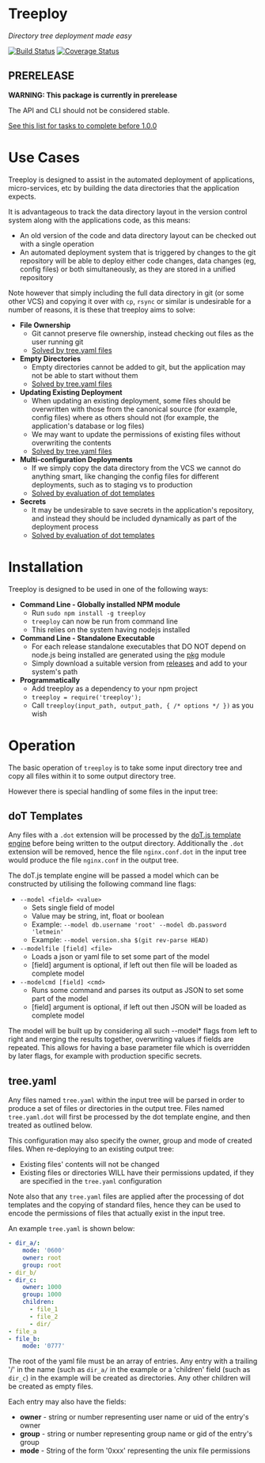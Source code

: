  # Treeploy

_Directory tree deployment made easy_

[![Build Status](https://travis-ci.org/jnterry/treeploy.svg?branch=master)](https://travis-ci.org/jnterry/treeploy) [![Coverage Status](https://coveralls.io/repos/github/jnterry/treeploy/badge.svg?branch=master)](https://coveralls.io/github/jnterry/treeploy?branch=master)

## PRERELEASE

**WARNING: This package is currently in prerelease**

The API and CLI should not be considered stable.

[See this list for tasks to complete before 1.0.0](https://github.com/jnterry/treeploy/milestone/1)

# Use Cases

Treeploy is designed to assist in the automated deployment of applications, micro-services, etc by building the data directories that the application expects.

It is advantageous to track the data directory layout in the version control system along with the applications code, as this means:
- An old version of the code and data directory layout can be checked out with a single operation
- An automated deployment system that is triggered by changes to the git repository will be able to deploy either code changes, data changes (eg, config files) or both simultaneously, as they are stored in a unified repository

Note however that simply including the full data directory in git (or some other VCS) and copying it over with `cp`, `rsync` or similar is undesirable for a number of reasons, it is these that treeploy aims to solve:

- **File Ownership**
  - Git cannot preserve file ownership, instead checking out files as the user running git
  - [Solved by tree.yaml files](#treeyaml)
- **Empty Directories**
  - Empty directories cannot be added to git, but the application may not be able to start without them
  - [Solved by tree.yaml files](#treeyaml)
- **Updating Existing Deployment**
  - When updating an existing deployment, some files should be overwritten with those from the canonical source (for example, config files) where as others should not (for example, the application's database or log files)
  - We may want to update the permissions of existing files without overwriting the contents
  - [Solved by tree.yaml files](#treeyaml)
- **Multi-configuration Deployments**
  - If we simply copy the data directory from the VCS we cannot do anything smart, like changing the config files for different deployments, such as to staging vs to production
  - [Solved by evaluation of dot templates](#dot-templates)
- **Secrets**
  - It may be undesirable to save secrets in the application's repository, and instead they should be included dynamically as part of the deployment process
  - [Solved by evaluation of dot templates](#dot-templates)

# Installation

Treeploy is designed to be used in one of the following ways:

- **Command Line - Globally installed NPM module**
  - Run `sudo npm install -g treeploy`
  - `treeploy` can now be run from command line
  - This relies on the system having nodejs installed
- **Command Line - Standalone Executable**
  - For each release standalone executables that DO NOT depend on node.js being installed are generated using the [pkg](https://www.npmjs.com/package/pkg) module
  - Simply download a suitable version from [releases](https://github.com/jnterry/treeploy/releases) and add to your system's path
- **Programmatically**
  - Add treeploy as a dependency to your npm project
  - `treeploy = require('treeploy');`
  - Call `treeploy(input_path, output_path, { /* options */ })` as you wish

# Operation

The basic operation of `treeploy` is to take some input directory tree and copy all files within it to some output directory tree.

However there is special handling of some files in the input tree:

## doT Templates

Any files with a `.dot` extension will be processed by the [doT.js template engine](http://olado.github.io/doT/index.html) before being written to the output directory. Additionally the `.dot` extension will be removed, hence the file `nginx.conf.dot` in the input tree would produce the file `nginx.conf` in the output tree.

The doT.js template engine will be passed a model which can be constructed by utilising the following command line flags:

- `--model <field> <value>`
  - Sets single field of model
  - Value may be string, int, float or boolean
  - Example: `--model db.username 'root' --model db.password 'letmein'`
  - Example: `--model version.sha $(git rev-parse HEAD)`
- `--modelfile [field] <file>`
  - Loads a json or yaml file to set some part of the model
  - [field] argument is optional, if left out then file will be loaded as complete model
- `--modelcmd [field] <cmd>`
  - Runs some command and parses its output as JSON to set some part of the model
  - [field] argument is optional, if left out then JSON will be loaded as complete model

The model will be built up by considering all such --model* flags from left to right and merging the results together, overwriting values if fields are repeated. This allows for having a base parameter file which is overridden by later flags, for example with production specific secrets.

## tree.yaml

Any files named `tree.yaml` within the input tree will be parsed in order to produce a set of files or directories in the output tree. Files named `tree.yaml.dot` will first be processed by the dot template engine, and then treated as outlined below.

This configuration may also specify the owner, group and mode of created files. When re-deploying to an existing output tree:
- Existing files' contents will not be changed
- Existing files or directories WILL have their permissions updated, if they are specified in the `tree.yaml` configuration

Note also that any `tree.yaml` files are applied after the processing of dot templates and the copying of standard files, hence they can be used to encode the permissions of files that actually exist in the input tree.

An example `tree.yaml` is shown below:

```yaml
- dir_a/:
    mode: '0600'
    owner: root
    group: root
- dir_b/
- dir_c:
    owner: 1000
    group: 1000
    children:
      - file_1
      - file_2
      - dir/
- file_a
- file_b:
    mode: '0777'
```

The root of the yaml file must be an array of entries. Any entry with a trailing '/' in the name (such as `dir_a/` in the example or a 'children' field (such as `dir_c`) in the example will be created as directories. Any other children will be created as empty files.

Each entry may also have the fields:

- **owner** - string or number representing user name or uid of the entry's owner
- **group** - string or number representing group name or gid of the entry's group
- **mode**  - String of the form '0xxx' representing the unix file permissions
